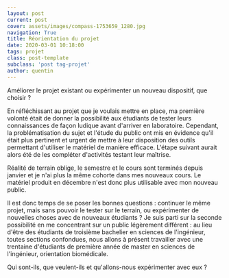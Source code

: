```yaml
---
layout: post
current: post
cover: assets/images/compass-1753659_1280.jpg
navigation: True
title: Réorientation du projet
date: 2020-03-01 10:18:00
tags: projet
class: post-template
subclass: 'post tag-projet'
author: quentin
---
```


Améliorer le projet existant ou expérimenter un nouveau dispositif, que choisir ?

En réfléchissant au projet que je voulais mettre en place, ma première volonté était de donner la possibilité aux étudiants de tester leurs connaissances de façon ludique avant d'arriver en laboratoire.
Cependant, la problématisation du sujet et l'étude du public ont mis en évidence qu'il était plus pertinent et urgent de mettre à leur disposition des outils permettant d'utiliser le matériel de manière efficace.
L'étape suivant aurait alors été de les compléter d'activités testant leur maîtrise.

Réalité de terrain oblige, le semestre et le cours sont terminés depuis janvier et je n'ai plus la même cohorte dans mes nouveaux cours. Le matériel produit en décembre n'est donc plus utilisable avec mon nouveau public.

Il est donc temps de se poser les bonnes questions : continuer le même projet, mais sans pouvoir le tester sur le terrain, ou expérimenter de nouvelles choses avec de nouveaux étudiants ?
Je suis parti sur la seconde possibilité en me concentrant sur un public légèrement différent : au lieu d'être des étudiants de troisième bachelier en sciences de l'ingénieur, toutes sections confondues, nous allons à présent travailler avec une trentaine d'étudiants de première année de master en sciences de l'ingénieur, orientation biomédicale.

Qui sont-ils, que veulent-ils et qu'allons-nous expérimenter avec eux ?